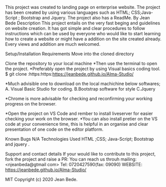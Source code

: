 This project was created to landing page on  enterprise website. The project has been created by using various languages such as HTML; CSS;Java-Script ; Bootstrap and Jquery. The project also has a ReadMe.
By Jean Bede
Description
This project entails on the very fast beging and guidelines on website creation. It has got simple and clear procedures to follow instructions which can be used by everyone who would like to start learning how to create a website or might have a addition on the site created already. Every views and addition are much welcomed.

Setup/Installation Requirements
Move into the cloned directory

Clone the repository to your local machine *Then use the terminal to open the project. *Preferably open the project by using Visual basics coding tool. $ git clone :https:https:https://jeanbede.github.io/Alma-Studio/

*Much advisible one to download on the local machichine below softwares; 
A. Visual Basic Studio for coding.
B.Bootstrap software for style
C.Jquery

*Chrome is more advisable for checking and reconfirming your working progress on the browser. 

*Open the project on VS Code and rember to install  liveserver for easier checking your work on the browser. 
*You can also install pretier on the VS code at your convenience time, this is helpful in an organise and clear presentation of one code on the editor platform.

Known Bugs
N/A
Technologies Used
HTML ;CSS; Java-Script; Bootstrap and jquery .

Support and contact details
If your would like to contribute to this project, fork the project and raise a PR: You can reach us throuh mailing: <njeanbeda@gtmail com> Tel: 0720427590(fax: 09090) WEBSITE: https://jeanbede.github.io/Alma-Studio/

<License>
MIT Copyright (c) 2020 Jean Bede.